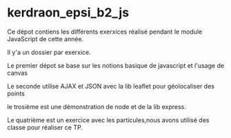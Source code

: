 # kerdraon_epsi_b2_js


Ce dépot contiens  les différents exerxices réalisé pendant le module JavaScript de cette année.

Il y'a un dossier par exerxice.

Le premier dépot se base sur les notions basique de javascript et l'usage de canvas 

Le seconde utilise AJAX et JSON  avec la lib  leaflet pour géolocaliser des points

le trosième est une démonstration de node et  de la lib express.

Le quatrième est un exercice avec les particules,nous avons utilisé des classe pour réaliser  ce  TP.
